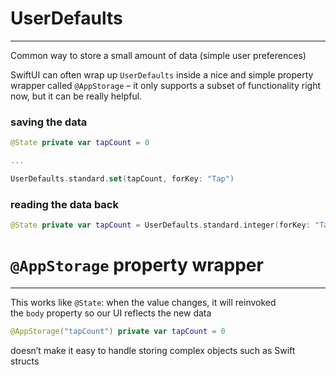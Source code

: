 
# UserDefaults
___
Common way to store a small amount of data (simple user preferences)

SwiftUI can often wrap up `UserDefaults` inside a nice and simple property wrapper called `@AppStorage` – it only supports a subset of functionality right now, but it can be really helpful.

### saving the data
```swift
@State private var tapCount = 0

...

UserDefaults.standard.set(tapCount, forKey: "Tap")
```

### reading the data back
```swift
@State private var tapCount = UserDefaults.standard.integer(forKey: "Tap")
```

# `@AppStorage` property wrapper
___
This works like `@State`: when the value changes, it will reinvoked the `body` property so our UI reflects the new data
```swift
@AppStorage("tapCount") private var tapCount = 0
```
doesn’t make it easy to handle storing complex objects such as Swift structs